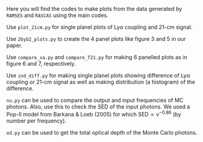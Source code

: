 Here you will find the codes to make plots from the data generated by `RAMSES` and `RASCAS` using the main codes. 

Use `plot_21cm.py` for single planel plots of Ly$\alpha$ coupling and 21-cm signal.

Use `2byb2_plots.py` to create the 4 panel plots like figure 3 and 5 in our paper.

Use `compare_xa.py` and `compare_T21.py` for making 6 panelled plots as in figure 6 and 7, respectively.

Use `ind_diff.py` for making single planel plots showing difference of Lyα coupling or 21-cm signal as well as making distribution (a histogram) of the difference.

`nu.py` can be used to compare the output and input frequencies of MC photons. Also, use this to check the SED of the input photons. We used a Pop-II model from Barkana & Loeb (2005) for which SED$\propto \nu^{-0.86}$ (by number per frequency). 

`od.py` can be used to get the total optical depth of the Monte Carlo photons.
